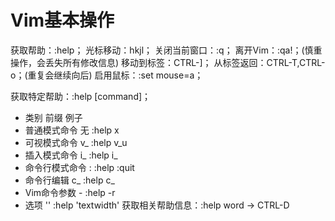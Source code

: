 Vim基本操作
==============

获取帮助：:help<Enter>；
光标移动：hkjl；
关闭当前窗口：:q<Enter>；
离开Vim：:qa!<Enter>；(慎重操作，会丢失所有修改信息)
移动到标签：CTRL-]；
从标签返回：CTRL-T,CTRL-o；(重复会继续向后)
启用鼠标：:set mouse=a；

获取特定帮助：:help [command]<Enter>；
* 类别           前缀     例子
* 普通模式命令   无       :help x
* 可视模式命令   v_       :help v_u
* 插入模式命令   i_       :help i_<Esc>
* 命令行模式命令 :        :help :quit
* 命令行编辑     c_       :help c_<Del>
* Vim命令参数    -        :help -r
* 选项           ''        :help 'textwidth'
获取相关帮助信息：:help word -> CTRL-D


